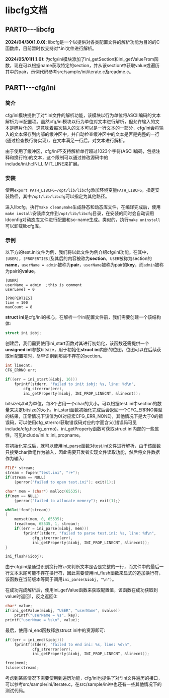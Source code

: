 # libcfg文档

## PART0---libcfg

**2024/04/30(1.0.0)**: libcfg是一个以提供对各类配置文件的解析功能为目的的C函数库，目前暂时仅支持对*.ini文件进行解析。

**2024/05/01(1.1.0)**: 为cfg/ini模块添加了ini_getSection和ini_getValueFrom函数，现在可以根据name获取特定的section，并从该section中获取value或遍历其中的pair，示例代码参考src/sample/ini/iterate.c及readme.c。

## PART1---cfg/ini

### 简介

cfg/ini模块提供了对*.ini文件的解析功能，该模块以行为单位将ASCII编码的文本解析为ini配置项。虽然cfg/ini模块以行为单位对文本进行解析，但允许输入的文本是碎片化的，这意味着每次输入的文本可以是一行文本的一部分，cfg/ini会将输入的文本保存到内部的缓冲区中，并自动检查缓冲区中的文本是否是完整的一行(通过检查换行符实现)，在文本满足一行后，对文本进行解析。

由于使用了缓冲区，cfg/ini不支持解析单行超过1023个字符(ASCII编码，包括注释和换行符)的文本，这个限制可以通过修改源码中的include/ini.h::INI_LIMIT_LINE来扩展。

### 安装

使用`export PATH_LIBCFG=/opt/lib/libcfg`添加环境变量`PATH_LIBCFG`，指定安装路径，其中`/opt/lib/libcfg`可以指定为其他路径。

进入libcfg，执行`make clean;make`生成静态和动态库文件，在编译完成后，使用`make install`安装库文件到`/opt/lib/libcfg`目录，在安装的同时会自动调用ldconfig对动态库文件进行配置和so-name生成。类似的，执行`make uninstall`可以卸载libcfg库。

### 示例

以下方的test.ini文件为例，我们将以此文件为例介绍cfg/ini功能。在其中，`[USER]`，`[PROPERTIES]`及其后的内容被称为**section**，`USER`被称为section的**name**，`userName = admin`被称为**pair**，`userName`被称为pair的**key**，而`admin`被称为pair的**value**。

```
[USER]
userName = admin  ;this is comment
userLevel = 0

[PROPERTIES]
time = 100
maxCount = 8
```

**struct ini**是cfg/ini的核心，在解析一个ini配置文件前，我们需要创建一个该结构体:

```c
struct ini iobj;
```

创建后，我们需要使用ini_start函数对其进行初始化，该函数还需提供一个**unsigned int**参数bitsize，用于初始化**struct ini**内部的位图，位图可以在后续获取ini配置项时，尽早识别到那些不存在的section。

```c
int linecnt;
CFG_ERRNO err;

if((err = ini_start(&iobj, 16))) 
	fprintf(stderr, "failed to init iobj: %s, line: %d\n", 
		cfg_strerror(err), 
		ini_getProperty(&iobj, INI_PROP_LINECNT, &linecnt));
```

bitsize以bit为单位，每8个占用一个char的大小。可以根据test.ini中section的数量来决定bitsize的大小。ini_start函数初始化完成后会返回一个CFG_ERRNO类型的结果，正常情况下该值为0(对应宏CFG_ERR_NONE)，其他情况下是大于0的错误码，可以使用cfg_strerror获取错误码对应的字面含义(错误码可见include/cfg.h::cfg_errno)。ini_getProperty函数可获取struct ini内部的一些属性，可见include/ini.h::ini_propname。

在初始化完成后，就可以使用ini_parse函数对test.ini文件进行解析，由于该函数只接受char数组作为输入，因此需要开发者实现文件读取功能，然后将文件数据作为输入:

```c
FILE* stream;
stream = fopen("test.ini", "r+");
if(stream == NULL) 
	{perror("failed to open test.ini"); exit(1);}

char* mem = (char*) malloc(65535);
if(mem == NULL) 
	{perror("failed to allocate memery"); exit(1);}

while(!feof(stream))
{
    memset(mem, 0, 65535);
    fread(mem, 65535, 1, stream);
    if((err = ini_parse(&iobj, mem)))
    	fprintf(stderr, "failed to parse test.ini: %s, line: %d\n", 
			cfg_strerror(err), 
			ini_getProperty(&iobj, INI_PROP_LINECNT, &linecnt));
}

ini_flush(&iobj);
```

由于cfg/ini是通过识别换行符`\n`来判断文本是否是完整的一行，而文件中的最后一行文本末尾可能不存在换行符，因此需要使用ini_flush函数来显式的追加换行符，该函数在当前版本等同于调用`ini_parse(&iobj, "\n")`。

在成功完成解析后，使用ini_getValue函数来获取配置值，该函数在成功获取到value时返回1，反之返回0:

```c
char* value;
if(ini_getValue(&iobj, "USER", "userName", &value))
	printf("userName = %s", key);
printf("userNmae = %s\n", value);
```

最后，使用ini_end函数释放struct ini中的资源即可:

```c
if((err = ini_end(&iobj)))
	fprintf(stderr, "failed to end ini: %s, line: %d\n", 
			cfg_strerror(err), 
			ini_getProperty(&iobj, INI_PROP_LINECNT, &linecnt));

free(mem);
fclose(stream);
```

考虑到某些情况下需要使用到遍历功能，cfg/ini也提供了对*.ini文件遍历的接口，可以参考src/sample/ini/iterate.c，在src/sample/ini中也还有一些其他情况下的测试代码。





